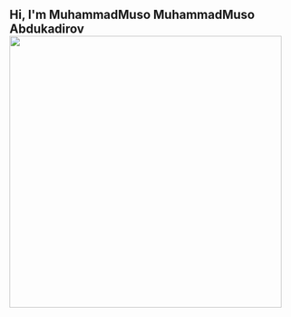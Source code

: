 ## Hi, I'm MuhammadMuso MuhammadMuso Abdukadirov <img src="https://giphy.com/embed/gM5qFksULw54NMWyry" width="480" height="480" style="" frameBorder="0" class="giphy-embed">


